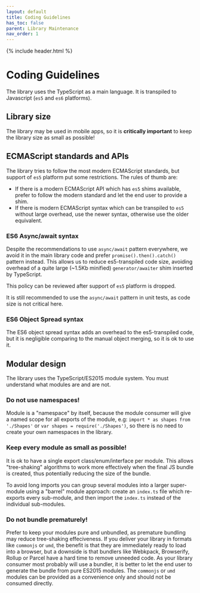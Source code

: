 ```yaml
---
layout: default
title: Coding Guidelines
has_toc: false
parent: Library Maintenance
nav_order: 1  
---
```

{% include header.html %}

# Coding Guidelines

The library uses the TypeScript as a main language. It is transpiled to Javascript (`es5` and `es6` platforms).

## Library size

The library may be used in mobile apps, so it is **critically important** to keep the library size as small as possible!

## ECMAScript standards and APIs

The library tries to follow the most modern ECMAScript standards, but support of `es5` platform put some restrictions.
The rules of thumb are:

* If there is a modern ECMAScript API which has `es5` shims available, prefer to follow the modern standard and let
the end user to provide a shim.
* If there is modern ECMAScript syntax which can be transpiled to `es5` without large overhead, use the newer syntax,
  otherwise use the older equivalent.

### ES6 Async/await syntax

Despite the recommendations to use `async/await` pattern everywhere, we avoid it in the main library code and prefer
`promise().then().catch()` pattern instead. This allows us to reduce es5-transpiled code size, avoiding overhead of
a quite large (~1.5Kb minified) `generator/awaiter` shim inserted by TypeScript.

This policy can be reviewed after support of `es5` platform is dropped.

It is still recommended to use the `async/await` pattern in unit tests, as code size is not critical here.

### ES6 Object Spread syntax

The ES6 object spread syntax adds an overhead to the es5-transpiled code, but it is negligible comparing to the manual
object merging, so it is ok to use it.

## Modular design

The library uses the TypeScript/ES2015 module system. You must understand what modules are and are not.

### Do not use namespaces!

Module is a "namespace" by itself, because the module consumer will give
a named scope for all exports of the module, e.g: `import * as shapes from './Shapes'` or `var shapes = require('./Shapes')`, so there is no need to create your own namespaces in the library.

### Keep every module as small as possible!

It is ok to have a single export class/enum/interface per module. This allows "tree-shaking" algorithms to work more effectively when the final JS bundle is created,
thus potentially reducing the size of the bundle.  

To avoid long imports you can group several modules into a larger super-module using a "barrel" module approach: create an `index.ts` file which re-exports
every sub-module, and then import the `index.ts` instead of the individual sub-modules.

### Do not bundle prematurely!

Prefer to keep your modules pure and unbundled, as premature bundling
may reduce tree-shaking effeciveness. If you deliver your library in formats like `commonjs` or `umd`,
the benefit is that they are immediately ready to load into a browser, but a downside is that bundlers
like Webkpack, Browserify, Rollup or Parcel have a hard time to remove unneeded code. As your library consumer
most probably will use a bundler, it is better to let the end user to generate the bundle from pure ES2015 modules.
The `commonjs` or `umd` modules can be provided as a convenience only and should not be consumed directly.
